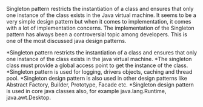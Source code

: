 Singleton pattern restricts the instantiation of a class and ensures that only one instance of the class exists in the Java virtual machine. It seems to be a very simple design pattern but when it comes to implementation, it comes with a lot of implementation concerns. The implementation of the Singleton pattern has always been a controversial topic among developers. This is one of the most discussed java design patterns.

*Singleton pattern restricts the instantiation of a class and ensures that only one instance of the class exists in the java virtual machine.
*The singleton class must provide a global access point to get the instance of the class.
*Singleton pattern is used for logging, drivers objects, caching and thread pool.
*Singleton design pattern is also used in other design patterns like Abstract Factory, Builder, Prototype, Facade etc.
*Singleton design pattern is used in core java classes also, for example java.lang.Runtime, java.awt.Desktop.